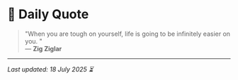 # 📜 Daily Quote

> "When you are tough on yourself, life is going to be infinitely easier on you.  "  
> — **Zig Ziglar**

---

_Last updated: 18 July 2025 ⏳_
